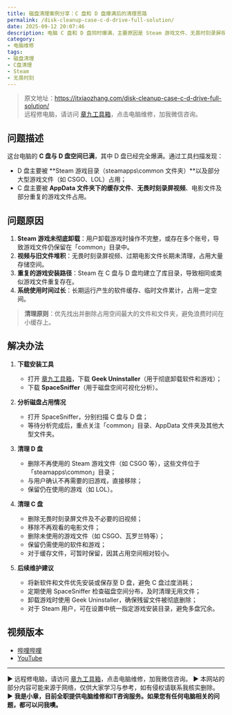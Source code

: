 ```yaml
---
title: 磁盘清理案例分享：C 盘和 D 盘爆满后的清理思路
permalink: /disk-cleanup-case-c-d-drive-full-solution/
date: 2025-09-12 20:07:46
description: 电脑 C 盘和 D 盘同时爆满，主要原因是 Steam 游戏文件、无畏时刻录屏视频及重复文件堆积。本文结合实际案例，总结清理思路和操作步骤。
category:
- 电脑维修
tags:
- 磁盘清理
- C盘清理
- Steam
- 无畏时刻
---
```


> 原文地址：<https://itxiaozhang.com/disk-cleanup-case-c-d-drive-full-solution/>  
> 远程修电脑，请访问 [章九工具箱](https://zhang9.com/)，点击电脑维修，加我微信咨询。 

## 问题描述

这台电脑的 **C 盘与 D 盘空间已满**，其中 D 盘已经完全爆满。通过工具扫描发现：

* D 盘主要被 **Steam 游戏目录（steamapps\common 文件夹）**以及部分大型游戏文件（如 CSGO、LOL）占用；
* C 盘主要被 **AppData 文件夹下的缓存文件**、**无畏时刻录屏视频**、电影文件及部分重复的游戏文件占用。

## 问题原因

1. **Steam 游戏未彻底卸载**：用户卸载游戏时操作不完整，或存在多个账号，导致游戏文件仍保留在「common」目录中。
2. **视频与旧文件堆积**：无畏时刻录屏视频、过期电影文件长期未清理，占用大量存储空间。
3. **重复的游戏安装路径**：Steam 在 C 盘与 D 盘均建立了库目录，导致相同或类似游戏文件重复存在。
4. **系统使用时间过长**：长期运行产生的软件缓存、临时文件累计，占用一定空间。

> **清理原则**：优先找出并删除占用空间最大的文件和文件夹，避免浪费时间在小缓存上。

## 解决办法

1. **下载安装工具**

   * 打开 [章九工具箱](https://zhang9.com)，下载 **Geek Uninstaller**（用于彻底卸载软件和游戏）；
   * 下载 **SpaceSniffer**（用于磁盘空间可视化分析）。

2. **分析磁盘占用情况**

   * 打开 SpaceSniffer，分别扫描 C 盘与 D 盘；
   * 等待分析完成后，重点关注「common」目录、AppData 文件夹及其他大型文件夹。

3. **清理 D 盘**

   * 删除不再使用的 Steam 游戏文件（如 CSGO 等），这些文件位于「steamapps\common」目录；
   * 与用户确认不再需要的旧游戏，直接移除；
   * 保留仍在使用的游戏（如 LOL）。

4. **清理 C 盘**

   * 删除无畏时刻录屏文件及不必要的旧视频；
   * 移除不再观看的电影文件；
   * 删除未使用的游戏文件（如 CSGO、瓦罗兰特等）；
   * 保留仍需使用的软件和游戏；
   * 对于缓存文件，可暂时保留，因其占用空间相对较小。

5. **后续维护建议**

   * 将新软件和文件优先安装或保存至 D 盘，避免 C 盘过度消耗；
   * 定期使用 SpaceSniffer 检查磁盘空间分布，及时清理无用文件；
   * 卸载游戏时使用 Geek Uninstaller，确保残留文件被彻底删除；
   * 对于 Steam 用户，可在设置中统一指定游戏安装目录，避免多盘冗余。

## 视频版本

* [哔哩哔哩](https://space.bilibili.com/3546607630944387)
* [YouTube](https://www.youtube.com/@itxiaozhang)

---
▶ 远程修电脑，请访问 [章九工具箱](https://zhang9.com/)，点击电脑维修，加我微信咨询。 
▶ 本网站的部分内容可能来源于网络，仅供大家学习与参考，如有侵权请联系我核实删除。  
▶ **我是小章，目前全职提供电脑维修和IT咨询服务。如果您有任何电脑相关的问题，都可以问我噢。**  
